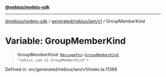 [**@nebius/nodejs-sdk**](../../../../../README.md)

---

[@nebius/nodejs-sdk](../../../../../README.md) / [generated/nebius/iam/v1](../README.md) / GroupMemberKind

# Variable: GroupMemberKind

> **GroupMemberKind**: [`MessageFns`](../../../../../runtime/protos/core/interfaces/MessageFns.md)\<[`GroupMemberKind`](../interfaces/GroupMemberKind.md), `"nebius.iam.v1.GroupMemberKind"`\>

Defined in: src/generated/nebius/iam/v1/index.ts:11366
